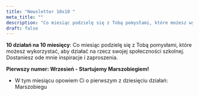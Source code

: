 ```yaml
---
title: "Newsletter 10x10 "
meta_title: ""
description: "Co miesiąc podzielę się z Tobą pomysłami, które możesz wykorzystać, aby działać na rzecz swojej społeczności szkolnej. Dostaniesz ode mnie inspiracje i zaproszenia."
draft: false
---
```


**10 działań na 10 miesięcy**: Co miesiąc podzielę się z Tobą pomysłami, które możesz wykorzystać, aby działać na rzecz swojej społeczności szkolnej. Dostaniesz ode mnie inspiracje i zaproszenia.

**Pierwszy numer: Wrzesień - Startujemy Marszobiegiem!**
- W tym miesiącu opowiem Ci o pierwszym z dziesięciu działań: Marszobiegu